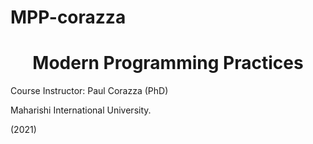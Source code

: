 # MPP-corazza

<h1 align=center>Modern Programming Practices </h1>

Course Instructor: Paul Corazza (PhD)

<p>Maharishi International University.</p> (2021)
